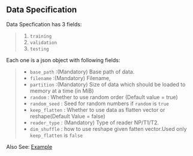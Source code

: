 Data Specification
------------------
Data Specfication has 3 fields:

> 1. `training`
> 2. `validation`
> 3. `testing`

Each one is a json object with following fields:

> * `base_path` :(Mandatory) Base path of data.
> * `filename` :(Mandatory) Filename,
> * `partition` :(Mandatory) Size of data which should be loaded to memory at a time (in MiB)
> * `random` : Whether to use random order (Default value = true)
> * `random_seed` : Seed for random numbers if `random` is `true`
> * `keep_flatten` : Whether to use data as flatten vector or reshape(Default Value = false)
> * `reader_type` : (Mandatory) Type of reader NP/T1/T2.
> * `dim_shuffle` : how to use reshape given fatten vector.Used only `keep_flatten` is `false`

Also See: [Example](../sample_config/MNIST/CNN/data_spec.json)